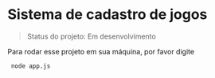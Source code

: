 # Sistema de cadastro de jogos  

>Status do projeto: Em desenvolvimento

Para rodar esse projeto em sua máquina, por favor digite
```
 node app.js
```
